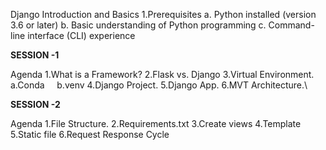 Django Introduction and Basics
1.Prerequisites
a. Python installed (version 3.6 or later)
b. Basic understanding of Python programming
c. Command-line interface (CLI) experience

**SESSION -1**

Agenda
1.What is a Framework?
2.Flask vs. Django
3.Virtual Environment.
    a.Conda
    b.venv
4.Django Project.
5.Django App.
6.MVT Architecture.\

**SESSION -2**

Agenda
1.File Structure.
2.Requirements.txt
3.Create views
4.Template
5.Static file
6.Request Response Cycle
